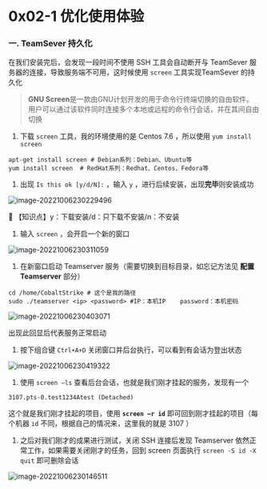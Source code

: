 # 0x02-1 优化使用体验



### 一. TeamSever 持久化

在我们安装完后，会发现一段时间不使用 SSH 工具会自动断开与 TeamSever 服务器的连接，导致服务端不可用，这时候使用 `screen` 工具实现TeamSever 的持久化

> **GNU Screen**是一款由GNU计划开发的用于命令行终端切换的自由软件。用户可以通过该软件同时连接多个本地或远程的命令行会话，并在其间自由切换

1. 下载 `screen` 工具，我的环境使用的是 Centos 7.6 ，所以使用 `yum install screen`

```
apt-get install screen # Debian系列：Debian、Ubuntu等
yum install screen  # RedHat系列：Redhat、Centos、Fedora等
```

1. 出现 `Is this ok [y/d/N]:` ，输入 `y` ，进行后续安装，出现**完毕**则安装成功

![image-20221006230229496](https://raw.githubusercontent.com/XXC385/img/main/image-20221006230229496.png)

📖 【知识点】y：下载安装/d：只下载不安装/n：不安装

1. 输入 `screen` ，会开启一个新的窗口

![image-20221006230311059](https://raw.githubusercontent.com/XXC385/img/main/image-20221006230311059.png)

1. 在新窗口启动 Teamserver 服务（需要切换到目标目录，如忘记方法见 **配置Teamserver** 部分）

```
cd /home/CobaltStrike # 这个是我的路径
sudo ./teamserver <ip> <password> #IP：本机IP    password：本机密码
```

![image-20221006230403071](https://raw.githubusercontent.com/XXC385/img/main/image-20221006230403071.png)

出现此回显后代表服务正常启动

1. 按下组合键 `Ctrl+A+D` 关闭窗口并后台执行，可以看到有会话为登出状态

![image-20221006230419322](https://raw.githubusercontent.com/XXC385/img/main/image-20221006230419322.png)

1. 使用 `screen –ls` 查看后台会话，也就是我们刚才挂起的服务，发现有一个

```
3107.pts-0.test1234Atest (Detached)
```

这个就是我们刚才挂起的项目，使用 **`screen –r id`** 即可回到刚才挂起的项目（每个机器 `id` 不同，根据自己的情况来，这里我的就是 3107 ）

1. 之后对我们刚才的成果进行测试，关闭 SSH 连接后发现 Teamserver 依然正常工作，如果需要关闭刚才的任务，回到 screen 页面执行 `screen -S id -X quit` 即可删除会话

![image-20221006230146511](https://raw.githubusercontent.com/XXC385/img/main/image-20221006230146511.png)
